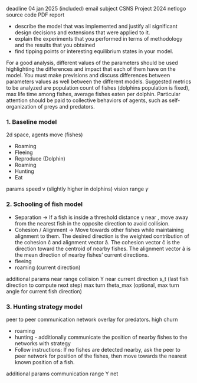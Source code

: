 deadline 04 jan 2025 (included)
email subject CSNS Project 2024
netlogo source code
PDF report

- describe the model that was implemented and justify all significant design decisions and extensions that were applied to it.
- explain the experiments that you performed in terms of methodology and the results that you obtained
- find tipping points or interesting equilibrium states in your model.

For a good analysis, different values of the parameters should be used
highlighting the differences and impact that each of them have on the model.
You must make previsions and discuss differences between parameters values
as well between the different models. Suggested metrics to be analyzed are
population count of fishes (dolphins population is fixed), max life time among
fishes, average fishes eaten per dolphin. Particular attention should be paid to
collective behaviors of agents, such as self-organization of preys and predators.

### 1. Baseline model
2d space, agents move (fishes)
- Roaming
- Fleeing
- Reproduce
(Dolphin)
- Roaming
- Hunting
- Eat

params
speed v (slightly higher in dolphins)
vision range $\gamma$   

### 2. Schooling of fish model
- Separation -> If a fish is inside a threshold distance γ near , move away from the nearest fish in the opposite direction to avoid collision.
- Cohesion / Alignment -> Move towards other fishes while maintaining alignment to them. The desired direction is the weighted contribution of the cohesion ĉ and alignment vector â. The cohesion vector ĉ is the direction toward the centroid of nearby fishes. The alignment vector â is the mean direction of nearby fishes’ current directions.
- fleeing
- roaming (current direction)

additional params
near range collision Y near
current direction s_t (last fish direction to compute next step)
max turn theta_max (optional, max turn angle for current fish direction)

### 3. Hunting strategy model
peer to peer communication network overlay for predators. high churn
- roaming
- hunting - additionally communicate the position of nearby fishes to the networks with strategy
- Follow instructions: If no fishes are detected nearby, ask the peer to peer network for position of the fishes, then move towards the nearest known position of a fish.

additional params
communication range Y net